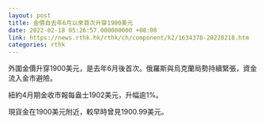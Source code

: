 ```yaml
---
layout: post
title: 金價自去年6月以來首次升穿1900美元
date: 2022-02-18 05:26:57.000000000 +08:00
link: https://news.rthk.hk/rthk/ch/component/k2/1634378-20220218.htm
categories: rthk
---
```


外圍金價升穿1900美元，是去年6月後首次。俄羅斯與烏克蘭局勢持續緊張，資金流入金市避險。

紐約4月期金收市報每盎士1902美元，升幅逾1%。

現貨金在1900美元附近，較早時曾見1900.99美元。
